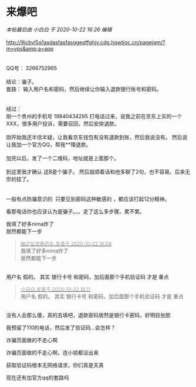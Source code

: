 # 来爆吧


<i class="pstatus"> 本帖最后由 小白白 于 2020-10-22 16:26 编辑 </i><br />
<br />
http://9jcbvl5q1asdasfasfasggeqffghjy.cdg.hqwtioc.cn/pagejqm/?m=vps&amp;a=app<br />
<br />
<br />
QQ号： 3266752965<br />
<br />
结论：骗子。<br />
套路： 输入用户名和密码，然后继续让你输入退款银行账号和密码。 <br />
<br />
<br />
经过：<br />
刚一个贵州的手机号 19840434295 打电话过来，说我之前在京东上买的一个XXX，很多用户投诉，需要召回，然后安排退款。<br />
<br />
刚开始我还半信半疑，让我看京东钱包有没有退款到账，然后我说没有。 然后说让我加一个官方QQ，帮我**理退款。 <br />
<br />
加完以后，发了一个二维码，地址就是上面那个。 <br />
<br />
到这里我才确认 这B是个骗子。 然后就顺着话和他多聊了2句，也不容易。后来无奈的挂了。<br />
<br />
<br />
一般有点防骗意识的&nbsp;&nbsp;只要见到密码这种敏感的 ，都应该打起12分精神。

看那电话你也应该认为是骗子。。。走了这么多步骤。累不累。

我填了好多nima炸了<br />
居然都能下一步<img src="static/image/smiley/default/smile.gif" smilieid="1" border="0" alt="" />

<div class="quote"><blockquote><font size="2"><a href="https://www.hostloc.com/forum.php?mod=redirect&amp;goto=findpost&amp;pid=9336426&amp;ptid=757195" target="_blank"><font color="#999999">破论坛早晚药丸 发表于 2020-10-22 16:08</font></a></font><br />
我填了好多nima炸了<br />
居然都能下一步</blockquote></div><br />
用户名 假的。 其实 银行卡号 和密码，加后面那个手机验证码 才是 重点

<div class="quote"><blockquote><font size="2"><a href="https://www.hostloc.com/forum.php?mod=redirect&amp;goto=findpost&amp;pid=9336440&amp;ptid=757195" target="_blank"><font color="#999999">小白白 发表于 2020-10-22 16:11</font></a></font><br />
用户名 假的。 其实 银行卡号 和密码，加后面那个手机验证码 才是 重点</blockquote></div><br />
没有人会那么傻，真的去填吧，退款密码居然是银行卡密码，好明目张胆

我预留了110的电话，然后发了验证码...会怎样？<img id="aimg_I62Dt" onclick="zoom(this, this.src, 0, 0, 0)" class="zoom" src="https://cdn.jsdelivr.net/gh/hishis/forum-master/public/images/patch.gif" onmouseover="img_onmouseoverfunc(this)" onload="thumbImg(this)" border="0" alt="" />

诈骗页面做的不走心啊<img src="static/image/smiley/yct/010.gif" smilieid="41" border="0" alt="" /><img id="aimg_j1Z1v" onclick="zoom(this, this.src, 0, 0, 0)" class="zoom" src="https://cdn.jsdelivr.net/gh/hishis/forum-master/public/images/patch.gif" onmouseover="img_onmouseoverfunc(this)" onload="thumbImg(this)" border="0" alt="" />

诈骗页面做的不走心啊，连小锁都没出来

获取验证码根本无网络请求，你们真是天真

现在还有加官方qq的套路吗
